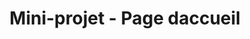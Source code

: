 ---
layout : part
title : Mini-projet - Page daccueil
slug : 
description : ""
image : 
in_book: false
order : 25
---